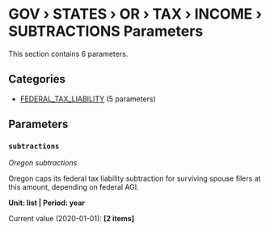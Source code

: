 # GOV › STATES › OR › TAX › INCOME › SUBTRACTIONS Parameters

This section contains 6 parameters.

## Categories

- [FEDERAL_TAX_LIABILITY](federal_tax_liability/index.md) (5 parameters)

## Parameters

### `subtractions`
*Oregon subtractions*

Oregon caps its federal tax liability subtraction for surviving spouse filers at this amount, depending on federal AGI.

**Unit: list | Period: year**

Current value (2020-01-01): **[2 items]**

